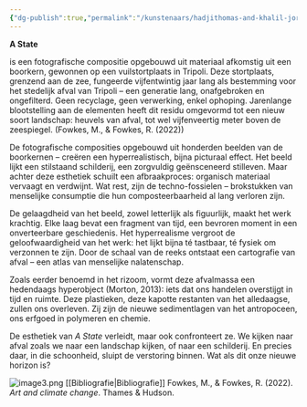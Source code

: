 ```yaml
---
{"dg-publish":true,"permalink":"/kunstenaars/hadjithomas-and-khalil-joreige/","dgPassFrontmatter":true}
---
```


**A State**

 is een fotografische compositie opgebouwd uit materiaal afkomstig uit een boorkern, gewonnen op een vuilstortplaats in Tripoli. Deze stortplaats, grenzend aan de zee, fungeerde vijfentwintig jaar lang als bestemming voor het stedelijk afval van Tripoli – een generatie lang, onafgebroken en ongefilterd. Geen recyclage, geen verwerking, enkel ophoping. Jarenlange blootstelling aan de elementen heeft dit residu omgevormd tot een nieuw soort landschap: heuvels van afval, tot wel vijfenveertig meter boven de zeespiegel.
 (Fowkes, M., & Fowkes, R. (2022))

De fotografische composities opgebouwd uit honderden beelden van de boorkernen – creëren een hyperrealistisch, bijna picturaal effect. Het beeld lijkt een stilstaand schilderij, een zorgvuldig geënsceneerd stilleven. Maar achter deze esthetiek schuilt een afbraakproces: organisch materiaal vervaagt en verdwijnt. Wat rest, zijn de techno-fossielen – brokstukken van menselijke consumptie die hun composteerbaarheid al lang verloren zijn.

De gelaagdheid van het beeld, zowel letterlijk als figuurlijk, maakt het werk krachtig. Elke laag bevat een fragment van tijd, een bevroren moment in een onverteerbare geschiedenis. Het hyperrealisme vergroot de geloofwaardigheid van het werk: het lijkt bijna té tastbaar, té fysiek om verzonnen te zijn. Door de schaal van de reeks ontstaat een cartografie van afval – een atlas van menselijke nalatenschap.

Zoals eerder benoemd in het rizoom, vormt deze afvalmassa een hedendaags hyperobject (Morton, 2013): iets dat ons handelen overstijgt in tijd en ruimte. Deze plastieken, deze kapotte restanten van het alledaagse, zullen ons overleven. Zij zijn de nieuwe sedimentlagen van het antropoceen, ons erfgoed in polymeren en chemie.

De esthetiek van _A State_ verleidt, maar ook confronteert ze. We kijken naar afval zoals we naar een landschap kijken, of naar een schilderij. En precies daar, in die schoonheid, sluipt de verstoring binnen. Wat als dit onze nieuwe horizon is?

![image3.png](/img/user/image3.png)
[[Bibliografie\|Bibliografie]]
Fowkes, M., & Fowkes, R. (2022). _Art and climate change_. Thames & Hudson.